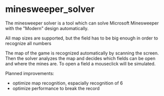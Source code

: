 # minesweeper_solver
The minesweeper solver is a tool which can solve Microsoft Minesweeper with the "Modern" design automatically.

All map sizes are supported, but the field has to be big enough in order to recognize all numbers

The map of the game is recognized automatically by scanning the screen. Then the solver analyzes the map and decides which fields can be open and where the mines are. To open a field a mouseclick will be simulated.

Planned improvements:
- optimize map recognition, espacially recognition of 6
- optimize performance to break the record

